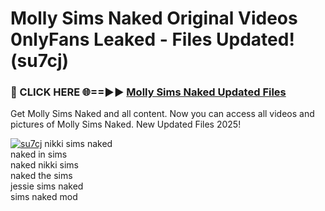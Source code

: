# Molly Sims Naked Original Videos 0nlyFans Leaked - Files Updated! (su7cj)

<h3>🔴 CLICK HERE 🌐==►► <a href="https://tinyurl.com/up5wt9bj" rel="nofollow">Molly Sims Naked Updated Files</a></h3>

Get Molly Sims Naked and all content. Now you can access all videos and pictures of Molly Sims Naked. New Updated Files 2025!

[![su7cj](https://i.imgur.com/ABiUzMV.gif)](https://tinyurl.com/up5wt9bj)
nikki sims naked<br>
naked in sims<br>
naked nikki sims<br>
naked the sims<br>
jessie sims naked<br>
sims naked mod